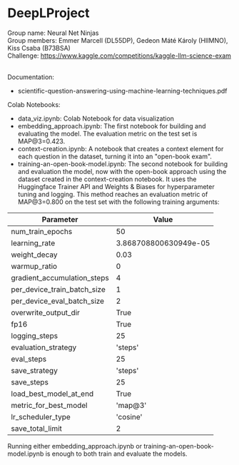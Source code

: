 # DeepLProject
Group name: Neural Net Ninjas <br>
Group members: Emmer Marcell (DL55DP), Gedeon Máté Károly (HIIMNO), Kiss Csaba (B73BSA) <br>
Challenge: https://www.kaggle.com/competitions/kaggle-llm-science-exam <br> <br>

Documentation:
- scientific-question-answering-using-machine-learning-techniques.pdf
  
Colab Notebooks:
- data_viz.ipynb: Colab Notebook for data visualization
- embedding_approach.ipynb: The first notebook for building and evaluating the model. The evaluation metric on the test set is MAP@3=0.423.
- context-creation.ipynb: A notebook that creates a context element for each question in the dataset, turning it into an "open-book exam".
- training-an-open-book-model.ipynb: The second notebook for building and evaluation the model, now with the open-book approach using the dataset created in the context-creation notebook. It uses the Huggingface Trainer API and Weights & Biases for hyperparameter tuning and logging. This method reaches an evaluation metric of MAP@3=0.800 on the test set with the following training arguments:

| Parameter                       | Value                       |
|----------------------------------|-----------------------------|
| num_train_epochs                 | 50                          |
| learning_rate                    | 3.868708800630949e-05      |
| weight_decay                     | 0.03                        |
| warmup_ratio                     | 0                           |
| gradient_accumulation_steps      | 4                           |
| per_device_train_batch_size      | 1                           |
| per_device_eval_batch_size       | 2                           |
| overwrite_output_dir             | True                        |
| fp16                             | True                        |
| logging_steps                    | 25                          |
| evaluation_strategy              | 'steps'                     |
| eval_steps                       | 25                          |
| save_strategy                    | 'steps'                     |
| save_steps                       | 25                          |
| load_best_model_at_end           | True                        |
| metric_for_best_model            | 'map@3'                     |
| lr_scheduler_type                | 'cosine'                    |
| save_total_limit                 | 2                           |

Running either embedding_approach.ipynb or training-an-open-book-model.ipynb is enough to both train and evaluate the models.

